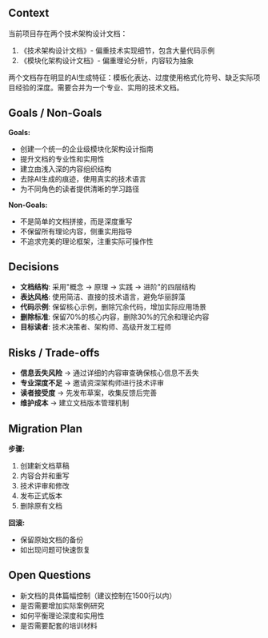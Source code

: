 ## Context

当前项目存在两个技术架构设计文档：
1. 《技术架构设计文档》- 偏重技术实现细节，包含大量代码示例
2. 《模块化架构设计文档》- 偏重理论分析，内容较为抽象

两个文档存在明显的AI生成特征：模板化表达、过度使用格式化符号、缺乏实际项目经验的深度。需要合并为一个专业、实用的技术文档。

## Goals / Non-Goals

**Goals:**
- 创建一个统一的企业级模块化架构设计指南
- 提升文档的专业性和实用性
- 建立由浅入深的内容组织结构
- 去除AI生成的痕迹，使用真实的技术语言
- 为不同角色的读者提供清晰的学习路径

**Non-Goals:**
- 不是简单的文档拼接，而是深度重写
- 不保留所有理论内容，侧重实用指导
- 不追求完美的理论框架，注重实际可操作性

## Decisions

- **文档结构**: 采用"概念 → 原理 → 实践 → 进阶"的四层结构
- **表达风格**: 使用简洁、直接的技术语言，避免华丽辞藻
- **代码示例**: 保留核心示例，删除冗余代码，增加实际应用场景
- **删除标准**: 保留70%的核心内容，删除30%的冗余和理论内容
- **目标读者**: 技术决策者、架构师、高级开发工程师

## Risks / Trade-offs

- **信息丢失风险** → 通过详细的内容审查确保核心信息不丢失
- **专业深度不足** → 邀请资深架构师进行技术评审
- **读者接受度** → 先发布草案，收集反馈后完善
- **维护成本** → 建立文档版本管理机制

## Migration Plan

**步骤:**
1. 创建新文档草稿
2. 内容合并和重写
3. 技术评审和修改
4. 发布正式版本
5. 删除原有文档

**回滚:**
- 保留原始文档的备份
- 如出现问题可快速恢复

## Open Questions

- 新文档的具体篇幅控制（建议控制在1500行以内）
- 是否需要增加实际案例研究
- 如何平衡理论深度和实用性
- 是否需要配套的培训材料